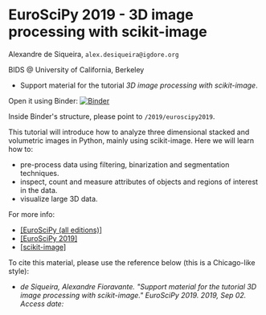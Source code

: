 # EuroSciPy 2019 - 3D image processing with scikit-image

Alexandre de Siqueira, `alex.desiqueira@igdore.org`

BIDS @ University of California, Berkeley

* Support material for the tutorial _3D image processing with scikit-image_.

Open it using Binder: [![Binder](https://mybinder.org/badge_logo.svg)](https://mybinder.org/v2/gh/alexdesiqueira/tutorials/master)

Inside Binder's structure, please point to `/2019/euroscipy2019`.

This tutorial will introduce how to analyze three dimensional stacked and volumetric images in Python, mainly using scikit-image. Here we will learn how to:
  * pre-process data using filtering, binarization and segmentation techniques.
  * inspect, count and measure attributes of objects and regions of interest in the data.
  * visualize large 3D data.

For more info:
  * [[EuroSciPy (all editions)]](https://www.euroscipy.org/)
  * [[EuroSciPy 2019]](https://www.euroscipy.org/2019/)
  * [[scikit-image]](https://scikit-image.org/)

To cite this material, please use the reference below (this is a Chicago-like style):

  * _de Siqueira, Alexandre Fioravante. "Support material for the tutorial 3D image processing with scikit-image." EuroSciPy 2019. 2019, Sep 02. Access date: <ACCESS DATE>_
